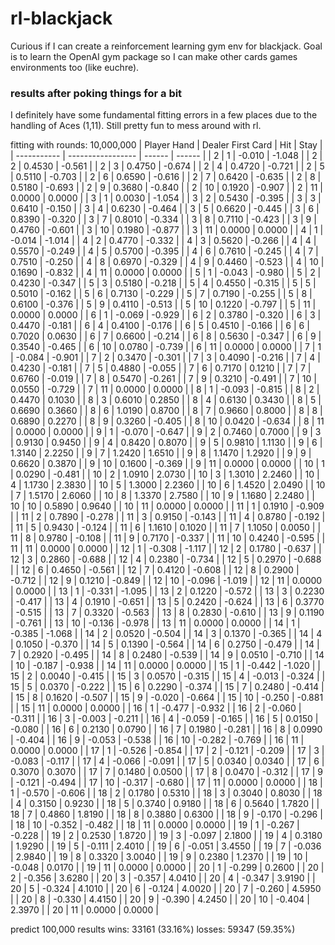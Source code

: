 # rl-blackjack

Curious if I can create a reinforcement learning gym env for blackjack. Goal is to learn the OpenAI gym package so I can make other cards games environments too (like euchre).

### results after poking things for a bit

I definitely have some fundamental fitting errors in a few places due to the handling of Aces (1,11). Still pretty fun to mess around with rl.

fitting with rounds: 10,000,000
| Player Hand | Dealer First Card | Hit | Stay |
| ----------- | ----------------- | ------ | ------ |
| 2 | 1 | -0.010 | -1.048 |
| 2 | 2 | 0.4530 | -0.561 |
| 2 | 3 | 0.4750 | -0.674 |
| 2 | 4 | 0.4720 | -0.721 |
| 2 | 5 | 0.5110 | -0.703 |
| 2 | 6 | 0.6590 | -0.616 |
| 2 | 7 | 0.6420 | -0.635 |
| 2 | 8 | 0.5180 | -0.693 |
| 2 | 9 | 0.3680 | -0.840 |
| 2 | 10 | 0.1920 | -0.907 |
| 2 | 11 | 0.0000 | 0.0000 |
| 3 | 1 | 0.0030 | -1.054 |
| 3 | 2 | 0.5430 | -0.395 |
| 3 | 3 | 0.6410 | -0.150 |
| 3 | 4 | 0.6230 | -0.464 |
| 3 | 5 | 0.6620 | -0.445 |
| 3 | 6 | 0.8390 | -0.320 |
| 3 | 7 | 0.8010 | -0.334 |
| 3 | 8 | 0.7110 | -0.423 |
| 3 | 9 | 0.4760 | -0.601 |
| 3 | 10 | 0.1980 | -0.877 |
| 3 | 11 | 0.0000 | 0.0000 |
| 4 | 1 | -0.014 | -1.014 |
| 4 | 2 | 0.4770 | -0.332 |
| 4 | 3 | 0.5620 | -0.266 |
| 4 | 4 | 0.5570 | -0.249 |
| 4 | 5 | 0.5700 | -0.395 |
| 4 | 6 | 0.7610 | -0.245 |
| 4 | 7 | 0.7510 | -0.250 |
| 4 | 8 | 0.6970 | -0.329 |
| 4 | 9 | 0.4460 | -0.523 |
| 4 | 10 | 0.1690 | -0.832 |
| 4 | 11 | 0.0000 | 0.0000 |
| 5 | 1 | -0.043 | -0.980 |
| 5 | 2 | 0.4230 | -0.347 |
| 5 | 3 | 0.5180 | -0.218 |
| 5 | 4 | 0.4550 | -0.315 |
| 5 | 5 | 0.5010 | -0.162 |
| 5 | 6 | 0.7130 | -0.229 |
| 5 | 7 | 0.7190 | -0.255 |
| 5 | 8 | 0.6100 | -0.376 |
| 5 | 9 | 0.4110 | -0.513 |
| 5 | 10 | 0.1220 | -0.797 |
| 5 | 11 | 0.0000 | 0.0000 |
| 6 | 1 | -0.069 | -0.929 |
| 6 | 2 | 0.3780 | -0.320 |
| 6 | 3 | 0.4470 | -0.181 |
| 6 | 4 | 0.4100 | -0.176 |
| 6 | 5 | 0.4510 | -0.166 |
| 6 | 6 | 0.7020 | 0.0630 |
| 6 | 7 | 0.6600 | -0.214 |
| 6 | 8 | 0.5630 | -0.347 |
| 6 | 9 | 0.3540 | -0.465 |
| 6 | 10 | 0.0780 | -0.739 |
| 6 | 11 | 0.0000 | 0.0000 |
| 7 | 1 | -0.084 | -0.901 |
| 7 | 2 | 0.3470 | -0.301 |
| 7 | 3 | 0.4090 | -0.216 |
| 7 | 4 | 0.4230 | -0.181 |
| 7 | 5 | 0.4880 | -0.055 |
| 7 | 6 | 0.7170 | 0.1210 |
| 7 | 7 | 0.6760 | -0.019 |
| 7 | 8 | 0.5470 | -0.261 |
| 7 | 9 | 0.3210 | -0.491 |
| 7 | 10 | 0.0550 | -0.729 |
| 7 | 11 | 0.0000 | 0.0000 |
| 8 | 1 | -0.093 | -0.815 |
| 8 | 2 | 0.4470 | 0.1030 |
| 8 | 3 | 0.6010 | 0.2850 |
| 8 | 4 | 0.6130 | 0.3430 |
| 8 | 5 | 0.6690 | 0.3660 |
| 8 | 6 | 1.0190 | 0.8700 |
| 8 | 7 | 0.9660 | 0.8000 |
| 8 | 8 | 0.6890 | 0.2270 |
| 8 | 9 | 0.3260 | -0.405 |
| 8 | 10 | 0.0420 | -0.634 |
| 8 | 11 | 0.0000 | 0.0000 |
| 9 | 1 | -0.070 | -0.647 |
| 9 | 2 | 0.7460 | 0.7000 |
| 9 | 3 | 0.9130 | 0.9450 |
| 9 | 4 | 0.8420 | 0.8070 |
| 9 | 5 | 0.9810 | 1.1130 |
| 9 | 6 | 1.3140 | 2.2250 |
| 9 | 7 | 1.2420 | 1.6510 |
| 9 | 8 | 1.1470 | 1.2920 |
| 9 | 9 | 0.6620 | 0.3870 |
| 9 | 10 | 0.1600 | -0.369 |
| 9 | 11 | 0.0000 | 0.0000 |
| 10 | 1 | 0.0290 | -0.481 |
| 10 | 2 | 1.0910 | 2.0730 |
| 10 | 3 | 1.3010 | 2.2460 |
| 10 | 4 | 1.1730 | 2.3830 |
| 10 | 5 | 1.3000 | 2.2360 |
| 10 | 6 | 1.4520 | 2.0490 |
| 10 | 7 | 1.5170 | 2.6060 |
| 10 | 8 | 1.3370 | 2.7580 |
| 10 | 9 | 1.1680 | 2.2480 |
| 10 | 10 | 0.5890 | 0.9640 |
| 10 | 11 | 0.0000 | 0.0000 |
| 11 | 1 | 0.1910 | -0.909 |
| 11 | 2 | 0.7890 | -0.278 |
| 11 | 3 | 0.9150 | -0.143 |
| 11 | 4 | 0.8780 | -0.192 |
| 11 | 5 | 0.9430 | -0.124 |
| 11 | 6 | 1.1610 | 0.1020 |
| 11 | 7 | 1.1050 | 0.0050 |
| 11 | 8 | 0.9780 | -0.108 |
| 11 | 9 | 0.7170 | -0.337 |
| 11 | 10 | 0.4240 | -0.595 |
| 11 | 11 | 0.0000 | 0.0000 |
| 12 | 1 | -0.308 | -1.117 |
| 12 | 2 | 0.1780 | -0.637 |
| 12 | 3 | 0.2860 | -0.688 |
| 12 | 4 | 0.2380 | -0.734 |
| 12 | 5 | 0.2970 | -0.688 |
| 12 | 6 | 0.4650 | -0.561 |
| 12 | 7 | 0.4120 | -0.608 |
| 12 | 8 | 0.2900 | -0.712 |
| 12 | 9 | 0.1210 | -0.849 |
| 12 | 10 | -0.096 | -1.019 |
| 12 | 11 | 0.0000 | 0.0000 |
| 13 | 1 | -0.331 | -1.095 |
| 13 | 2 | 0.1220 | -0.572 |
| 13 | 3 | 0.2230 | -0.417 |
| 13 | 4 | 0.1910 | -0.651 |
| 13 | 5 | 0.2420 | -0.624 |
| 13 | 6 | 0.3770 | -0.515 |
| 13 | 7 | 0.3320 | -0.563 |
| 13 | 8 | 0.2830 | -0.610 |
| 13 | 9 | 0.1190 | -0.761 |
| 13 | 10 | -0.136 | -0.978 |
| 13 | 11 | 0.0000 | 0.0000 |
| 14 | 1 | -0.385 | -1.068 |
| 14 | 2 | 0.0520 | -0.504 |
| 14 | 3 | 0.1370 | -0.365 |
| 14 | 4 | 0.1050 | -0.370 |
| 14 | 5 | 0.1390 | -0.564 |
| 14 | 6 | 0.2750 | -0.479 |
| 14 | 7 | 0.2920 | -0.495 |
| 14 | 8 | 0.2480 | -0.539 |
| 14 | 9 | 0.0510 | -0.710 |
| 14 | 10 | -0.187 | -0.938 |
| 14 | 11 | 0.0000 | 0.0000 |
| 15 | 1 | -0.442 | -1.020 |
| 15 | 2 | 0.0040 | -0.415 |
| 15 | 3 | 0.0570 | -0.315 |
| 15 | 4 | -0.013 | -0.324 |
| 15 | 5 | 0.0370 | -0.222 |
| 15 | 6 | 0.2290 | -0.374 |
| 15 | 7 | 0.2480 | -0.414 |
| 15 | 8 | 0.1620 | -0.507 |
| 15 | 9 | -0.020 | -0.664 |
| 15 | 10 | -0.250 | -0.881 |
| 15 | 11 | 0.0000 | 0.0000 |
| 16 | 1 | -0.477 | -0.932 |
| 16 | 2 | -0.060 | -0.311 |
| 16 | 3 | -0.003 | -0.211 |
| 16 | 4 | -0.059 | -0.165 |
| 16 | 5 | 0.0150 | -0.080 |
| 16 | 6 | 0.2130 | 0.0790 |
| 16 | 7 | 0.1980 | -0.281 |
| 16 | 8 | 0.0990 | -0.404 |
| 16 | 9 | -0.053 | -0.538 |
| 16 | 10 | -0.282 | -0.769 |
| 16 | 11 | 0.0000 | 0.0000 |
| 17 | 1 | -0.526 | -0.854 |
| 17 | 2 | -0.121 | -0.209 |
| 17 | 3 | -0.083 | -0.117 |
| 17 | 4 | -0.066 | -0.091 |
| 17 | 5 | 0.0340 | 0.0340 |
| 17 | 6 | 0.3070 | 0.3070 |
| 17 | 7 | 0.1480 | 0.0500 |
| 17 | 8 | 0.0470 | -0.312 |
| 17 | 9 | -0.121 | -0.494 |
| 17 | 10 | -0.317 | -0.680 |
| 17 | 11 | 0.0000 | 0.0000 |
| 18 | 1 | -0.570 | -0.606 |
| 18 | 2 | 0.1780 | 0.5310 |
| 18 | 3 | 0.3040 | 0.8030 |
| 18 | 4 | 0.3150 | 0.9230 |
| 18 | 5 | 0.3740 | 0.9180 |
| 18 | 6 | 0.5640 | 1.7820 |
| 18 | 7 | 0.4860 | 1.8190 |
| 18 | 8 | 0.3880 | 0.6300 |
| 18 | 9 | -0.170 | -0.296 |
| 18 | 10 | -0.352 | -0.482 |
| 18 | 11 | 0.0000 | 0.0000 |
| 19 | 1 | -0.267 | -0.228 |
| 19 | 2 | 0.2530 | 1.8720 |
| 19 | 3 | -0.097 | 2.1800 |
| 19 | 4 | 0.3180 | 1.9290 |
| 19 | 5 | -0.111 | 2.4010 |
| 19 | 6 | -0.051 | 3.4550 |
| 19 | 7 | -0.036 | 2.9840 |
| 19 | 8 | 0.3320 | 3.0040 |
| 19 | 9 | 0.2380 | 1.2370 |
| 19 | 10 | -0.048 | 0.0170 |
| 19 | 11 | 0.0000 | 0.0000 |
| 20 | 1 | -0.299 | 0.2600 |
| 20 | 2 | -0.356 | 3.6280 |
| 20 | 3 | -0.357 | 4.0410 |
| 20 | 4 | -0.347 | 3.9190 |
| 20 | 5 | -0.324 | 4.1010 |
| 20 | 6 | -0.124 | 4.0020 |
| 20 | 7 | -0.260 | 4.5950 |
| 20 | 8 | -0.330 | 4.4150 |
| 20 | 9 | -0.390 | 4.2450 |
| 20 | 10 | -0.404 | 2.3970 |
| 20 | 11 | 0.0000 | 0.0000 |

predict 100,000 results
wins: 33161 (33.16%)
losses: 59347 (59.35%)
